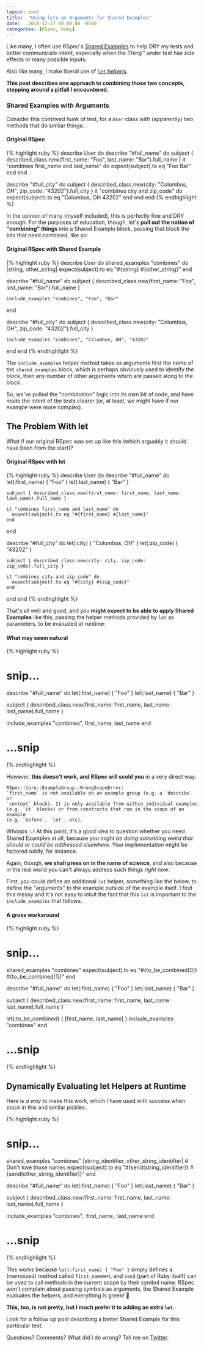 ```yaml
---
layout: post
title:  "Using lets as Arguments for Shared Examples"
date:   2018-12-27 00:00:00 -0500
categories: [RSpec, Ruby]
---
```

Like many, I often use RSpec's [Shared Examples](https://relishapp.com/rspec/rspec-core/docs/example-groups/shared-examples) to help DRY my tests and better communicate intent, especially when the Thing™ under test has side effects or many possible inputs.

Also like many, I make liberal use of [`let` helpers](https://relishapp.com/rspec/rspec-core/docs/helper-methods/let-and-let).

**This post describes one approach to combining those two concepts, stepping around a pitfall I encountered.**

### Shared Examples with Arguments

Consider this contrived hunk of test, for a `User` class with (apparently) two methods that do similar things:

#### Original RSpec

{% highlight ruby %}
describe User do
  describe "#full_name" do
    subject { described_class.new(first_name: "Foo", last_name: "Bar").full_name }
    it "combines first_name and last_name" do
      expect(subject).to eq "Foo Bar"
    end
  end

  describe "#full_city" do
    subject { described_class.new(city: "Columbus, OH", zip_code: "43202").full_city }
    it "combines city and zip_code" do
      expect(subject).to eq "Columbus, OH 43202"
    end
  end
end
{% endhighlight %}

In the opinion of many (myself included), this is perfectly fine and DRY enough. For the purposes of education, though, let's **pull out the notion of "combining" things** into a Shared Example block, passing that block the bits that need combined, like so:

#### Original RSpec with Shared Example

{% highlight ruby %}
describe User do
  shared_examples "combines" do |string, other_string|
    expect(subject).to eq "#{string} #{other_string}"
  end

  describe "#full_name" do
    subject { described_class.new(first_name: "Foo", last_name: "Bar").full_name }

    include_examples "combines", "Foo", "Bar"
  end

  describe "#full_city" do
    subject { described_class.new(city: "Columbus, OH", zip_code: "43202").full_city }

    include_examples "combines", "Columbus, OH", "43202"
  end
end
{% endhighlight %}

The `include_examples` helper method takes as arguments first the name of the `shared_examples` block, which is perhaps obviously used to identify the block, then any number of other arguments which are passed along to the block.

So, we've pulled the "combination" logic into its own bit of code, and have made the intent of the tests clearer (or, at least, we might have if our example were more complex).

## The Problem With let

What if our original RSpec was set up like this (which arguably it should have been from the start)?

#### Original RSpec with let

{% highlight ruby %}
describe User do
  describe "#full_name" do
    let(:first_name) { "Foo" }
    let(:last_name)  { "Bar" }

    subject { described_class.new(first_name: first_name, last_name: last_name).full_name }

    it "combines first_name and last_name" do
      expect(subject).to eq "#{first_name} #{last_name}"
    end
  end

  describe "#full_city" do
    let(:city)     { "Columbus, OH" }
    let(:zip_code) { "43202" }

    subject { described_class.new(city: city, zip_code: zip_code).full_city }

    it "combines city and zip_code" do
      expect(subject).to eq "#{city} #{zip_code}"
    end
  end
end
{% endhighlight %}

That's all well and good, and you **might expect to be able to apply Shared Examples** like this, passing the helper methods provided by `let` as parameters, to be evaluated at runtime:

#### What may seem natural

{% highlight ruby %}
# snip...
describe "#full_name" do
  let(:first_name) { "Foo" }
  let(:last_name)  { "Bar" }

  subject { described_class.new(first_name: first_name, last_name: last_name).full_name }

  include_examples "combines", first_name, last_name
end
# ...snip
{% endhighlight %}

However, **this doesn't work, and RSpec will scold you** in a very direct way: 

```
RSpec::Core::ExampleGroup::WrongScopeError:
`first_name` is not available on an example group (e.g. a `describe` or
`context` block). It is only available from within individual examples
(e.g. `it` blocks) or from constructs that run in the scope of an example
(e.g. `before`, `let`, etc).
```

Whoops 💥! At this point, it's a good idea to question whether you need Shared Examples at all, because _you might be doing something weird that should or could be addressed elsewhere_. Your implementation might be factored oddly, for instance.

Again, though, **we shall press on in the name of science**, and also because in the real world you can't always address such things _right now_.

First, you could define an additional `let` helper, something like the below, to define the "arguments" to the example outside of the example itself. I find this messy and it's not easy to intuit the fact that this `let` is important to the `include_examples` that follows.

#### A gross workaround

{% highlight ruby %}
# snip...
shared_examples "combines"
  expect(subject).to eq "#{to_be_combined[0]} #{to_be_combined[1]}"
end

describe "#full_name" do
  let(:first_name) { "Foo" }
  let(:last_name)  { "Bar" }

  subject { described_class.new(first_name: first_name, last_name: last_name).full_name }

  let(:to_be_combined) { [first_name, last_name] }
  include_examples "combines"
end
# ...snip
{% endhighlight %}

## Dynamically Evaluating let Helpers at Runtime

Here is _a way_ to make this work, which I have used with success when stuck in this and similar pickles:

{% highlight ruby %}
# snip...
shared_examples "combines" |string_identifier, other_string_identifier| # Don't love those names
  expect(subject).to eq "#{send(string_identifier)} #{send(other_string_identifier)}"
end

describe "#full_name" do
  let(:first_name) { "Foo" }
  let(:last_name)  { "Bar" }

  subject { described_class.new(first_name: first_name, last_name: last_name).full_name }

  include_examples "combines", :first_name, :last_name
end
# ...snip
{% endhighlight %}

This works because `let(:first_name) { "Foo" }` simply defines a (memoized) method called `first_name`wri, and `send` (part of Ruby itself) can be used to call methods in the current scope by their symbol name. RSpec won't complain about passing symbols as arguments, the Shared Example evaluates the helpers, and everything is green! 💯

**This, too, is not pretty, but I much prefer it to adding an extra `let`.**

Look for a follow up post describing a better Shared Example for this particular test.

Questions? Comments? What did I do wrong? Tell me on [Twitter](https://www.twitter.com/alexford).